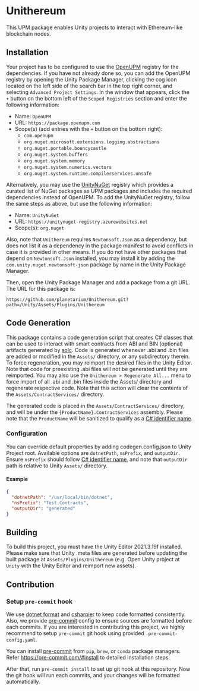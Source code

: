 Unithereum
==========

This UPM package enables Unity projects to interact with Ethereum-like
blockchain nodes.

Installation
------------

Your project has to be configured to use the [OpenUPM] registry for the
dependencies. If you have not already done so, you can add the OpenUPM registry
by opening the Unity Package Manager, clicking the cog icon located on the left
side of the search bar in the top right corner, and selecting
`Advanced Project Settings`. In the window that appears, click the `+` button
on the bottom left of the `Scoped Registries` section and enter the following
information:

- Name: `OpenUPM`
- URL: `https://package.openupm.com`
- Scope(s) (add entries with the `+` button on the bottom right):
    - `com.openupm`
    - `org.nuget.microsoft.extensions.logging.abstractions`
    - `org.nuget.portable.bouncycastle`
    - `org.nuget.system.buffers`
    - `org.nuget.system.memory`
    - `org.nuget.system.numerics.vectors`
    - `org.nuget.system.runtime.compilerservices.unsafe`

Alternatively, you may use the [UnityNuGet] registry which provides a curated
list of NuGet packages as UPM packages and includes the required dependencies
instead of OpenUPM. To add the UnityNuGet registry, follow the same steps as
above, but use the following information:

- Name: `UnityNuGet`
- URL: `https://unitynuget-registry.azurewebsites.net`
- Scope(s): `org.nuget`

Also, note that `Unithereum` requires `Newtonsoft.Json` as a dependency, but
does not list it as a dependency in the package manifest to avoid conflicts
in case it is provided in other means. If you do not have other packages that
depend on `Newtonsoft.Json` installed, you may install it by adding the
`com.unity.nuget.newtonsoft-json` package by name in the Unity Package Manager.

Then, open the Unity Package Manager and add a package from a git URL. The URL
for this package is:
```text
https://github.com/planetarium/Unithereum.git?path=/Unity/Assets/Plugins/Unithereum
```

[OpenUPM]: https://openupm.com/
[UnityNuGet]: https://github.com/xoofx/UnityNuGet

Code Generation
---------------

This package contains a code generation script that creates C# classes that can
be used to interact with smart contracts from ABI and BIN (optional) artifacts
generated by [solc]. Code is generated whenever .abi and .bin files are added or
modified in the `Assets/` directory, or any subdirectory therein. To force
regeneration, you may reimport the desired files in the Unity Editor. Note that
code for preexisting .abi files will not be generated until they are reimported.
You may also use the `Unithereum > Regenerate All...` menu to force import of all
.abi and .bin files inside the Assets/ directory and regenerate respective code.
Note that this action will clear the contents of the `Assets/ContractServices/`
directory.

The generated code is placed in the `Assets/ContractServices/` directory, and
will be under the `{ProductName}.ContractServices` assembly. Please note that
the `ProductName` will be sanitized to qualify as a [C# identifier name].

[solc]: https://github.com/ethereum/solidity
[C# identifier name]: https://learn.microsoft.com/en-us/dotnet/csharp/fundamentals/coding-style/identifier-names

### Configuration
You can override default properties by adding codegen.config.json to Unity Project root.
Available options are `dotnetPath`, `nsPrefix`, and `outputDir`.
Ensure `nsPrefix` should follow [C# identifier name],
and note that `outputDir` path is relative to Unity `Assets/` directory.

#### Example
```json
{
  "dotnetPath": "/usr/local/bin/dotnet",
  "nsPrefix": "Test.Contracts",
  "outputDir": "generated"
}
```

Building
--------

To build this project, you must have the Unity Editor 2021.3.19f installed.
Please make sure that Unity .meta files are generated before updating the
built package at `Assets/Plugins/Unithereum` (e.g. Open Unity project at
`Unity` with the Unity Editor and reimport new assets).

Contribution
------------

### Setup `pre-commit` hook

We use [dotnet format] and [csharpier] to keep code formatted consistently.
Also, we provide [pre-commit] config to ensure sources are formatted before
each commits.
If you are interested in contributing this project, we highly recommend to
setup `pre-commit` git hook using provided `.pre-commit-config.yaml`.

You can install [pre-commit] from `pip`, `brew`, or `conda` package managers.
Refer https://pre-commit.com/#install to detailed installation steps.

After that, run `pre-commit install` to set up git hook at this repository.
Now the git hook will run each commits, and your changes will be formatted
automatically.

[dotnet format]: https://learn.microsoft.com/en-us/dotnet/core/tools/dotnet-format
[csharpier]: https://csharpier.com/
[pre-commit]: https://pre-commit.com/
